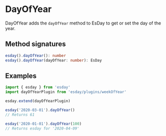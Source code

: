 # DayOfYear

DayOfYear adds the `dayOfYear` method to EsDay to get or set the day of the year.

## Method signatures
```typescript
esday().dayOfYear(): number
esday().dayOfYear(dayOfYear: number): EsDay
```

## Examples
```typescript
import { esday } from 'esday'
import dayOfYearPlugin from 'esday/plugins/weekOfYear'

esday.extend(dayOfYearPlugin)

esday('2020-03-01').dayOfYear()
// Returns 61

esday('2020-01-01').dayOfYear(100)
// Returns esday for '2020-04-09'
```
